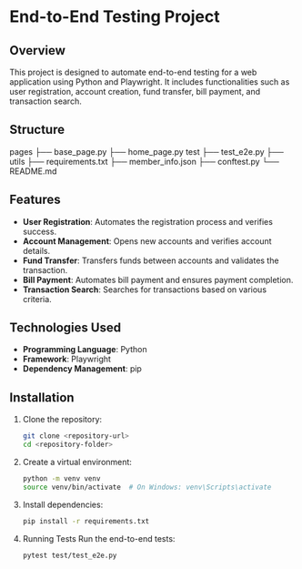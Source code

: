# End-to-End Testing Project

## Overview
This project is designed to automate end-to-end testing for a web application using Python and Playwright. It includes functionalities such as user registration, account creation, fund transfer, bill payment, and transaction search.

## Structure
pages 
   ├── base_page.py
   ├── home_page.py 
test 
   ├── test_e2e.py 
├── utils 
├── requirements.txt 
├── member_info.json 
├── conftest.py 
└── README.md
   
## Features
- **User Registration**: Automates the registration process and verifies success.
- **Account Management**: Opens new accounts and verifies account details.
- **Fund Transfer**: Transfers funds between accounts and validates the transaction.
- **Bill Payment**: Automates bill payment and ensures payment completion.
- **Transaction Search**: Searches for transactions based on various criteria.

## Technologies Used
- **Programming Language**: Python
- **Framework**: Playwright
- **Dependency Management**: pip

## Installation
1. Clone the repository:
   ```bash
   git clone <repository-url>
   cd <repository-folder>

2. Create a virtual environment:
   ```bash
   python -m venv venv
   source venv/bin/activate  # On Windows: venv\Scripts\activate

4. Install dependencies:
   ```bash
   pip install -r requirements.txt

6. Running Tests
   Run the end-to-end tests:
      ```bash
      pytest test/test_e2e.py


